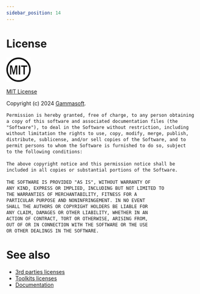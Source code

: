 ```yaml
---
sidebar_position: 14
---
```


# License

[![MIT Logo](/pictures/license.png)](https://opensource.org/licenses/MIT)

[MIT License](https://opensource.org/licenses/MIT)

Copyright (c) 2024 [Gammasoft](https://gammasoft71.wixsite.com/gammasoft).

```
Permission is hereby granted, free of charge, to any person obtaining
a copy of this software and associated documentation files (the
"Software"), to deal in the Software without restriction, including
without limitation the rights to use, copy, modify, merge, publish,
distribute, sublicense, and/or sell copies of the Software, and to
permit persons to whom the Software is furnished to do so, subject
to the following conditions:

The above copyright notice and this permission notice shall be
included in all copies or substantial portions of the Software.

THE SOFTWARE IS PROVIDED "AS IS", WITHOUT WARRANTY OF
ANY KIND, EXPRESS OR IMPLIED, INCLUDING BUT NOT LIMITED TO
THE WARRANTIES OF MERCHANTABILITY, FITNESS FOR A
PARTICULAR PURPOSE AND NONINFRINGEMENT. IN NO EVENT
SHALL THE AUTHORS OR COPYRIGHT HOLDERS BE LIABLE FOR
ANY CLAIM, DAMAGES OR OTHER LIABILITY, WHETHER IN AN
ACTION OF CONTRACT, TORT OR OTHERWISE, ARISING FROM,
OUT OF OR IN CONNECTION WITH THE SOFTWARE OR THE USE
OR OTHER DEALINGS IN THE SOFTWARE.
```

# See also

- [3rd parties licenses](/docs/documentation/3rdparties_licenses)
- [Toolkits licenses](/docs/documentation/toolkits_licenses)
- [Documentation](/docs/documentation)
